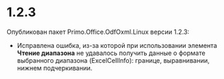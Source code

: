 # 1.2.3

Опубликован пакет Primo.Office.OdfOxml.Linux версии 1.2.3:
* Исправлена ошибка, из-за которой при использовании элемента **Чтение диапазона** не удавалось получить данные о формате выбранного диапазона (ExcelCellInfo): границе, выравнивании, нижнем подчеркивании.

